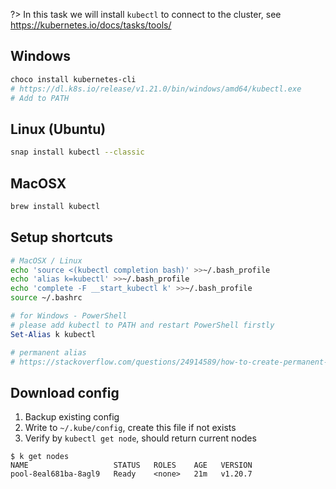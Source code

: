 ?> In this task we will install `kubectl` to connect to the cluster, see https://kubernetes.io/docs/tasks/tools/

## Windows

```bash
choco install kubernetes-cli
# https://dl.k8s.io/release/v1.21.0/bin/windows/amd64/kubectl.exe
# Add to PATH
```

## Linux (Ubuntu)

```bash
snap install kubectl --classic
```

## MacOSX

```bash
brew install kubectl
```

## Setup shortcuts

```bash
# MacOSX / Linux
echo 'source <(kubectl completion bash)' >>~/.bash_profile
echo 'alias k=kubectl' >>~/.bash_profile
echo 'complete -F __start_kubectl k' >>~/.bash_profile
source ~/.bashrc
```

```PowerShell
# for Windows - PowerShell
# please add kubectl to PATH and restart PowerShell firstly
Set-Alias k kubectl

# permanent alias
# https://stackoverflow.com/questions/24914589/how-to-create-permanent-powershell-aliases
```

## Download config

1. Backup existing config
2. Write to `~/.kube/config`, create this file if not exists
3. Verify by `kubectl get node`, should return current nodes

```
$ k get nodes
NAME                   STATUS   ROLES    AGE   VERSION
pool-8eal681ba-8agl9   Ready    <none>   21m   v1.20.7
```